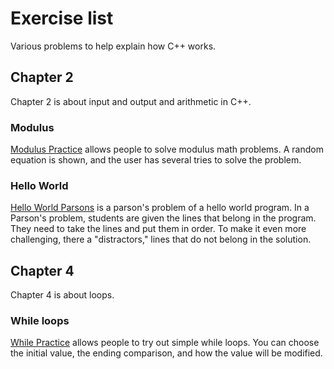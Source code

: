 # Exercise list
Various problems to help explain how C++ works.

## Chapter 2
Chapter 2 is about input and output and arithmetic in C++.
### Modulus
<a href = "https://lpatacch.github.io/thinkCPPGamesEx/ModPractice.html">Modulus Practice</a> allows people to solve modulus math problems. A random equation is shown, and the user has several tries to solve the problem.

### Hello World
<a href = "https://lpatacch.github.io/thinkCPPGamesEx/HelloParsonsPractice.html">Hello World Parsons</a> is a parson's problem of a hello world program. In a Parson's problem, students are given the lines that belong in the program. They need to take the lines and put them in order. To make it even more challenging, there a "distractors," lines that do not belong in the solution.

## Chapter 4
Chapter 4 is about loops.
### While loops
<a href = "https://lpatacch.github.io/thinkCPPGamesEx/WhilePractice.html">While Practice</a> allows people to try out simple while loops. You can choose the initial value, the ending comparison, and how the value will be modified.

